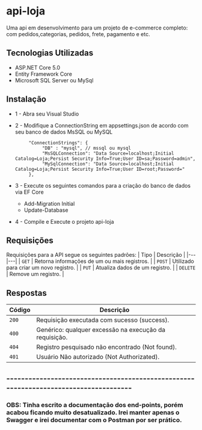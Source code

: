 # api-loja
Uma api em desenvolvimento para um projeto de e-commerce completo: com pedidos,categorias, pedidos, frete, pagamento e etc.


## Tecnologias Utilizadas

 + ASP.NET Core 5.0
 + Entity Framework Core
 + Microsoft SQL Server ou MySql
## Instalação
 + 1 - Abra seu Visual Studio
 + 2 - Modifique a ConnectionString em appsettings.json de acordo com seu banco de dados MsSQL ou MySQL

            "ConnectionStrings": {       
                 "DB" : "mysql", // mssql ou mysql
                 "MsSQLConnection": "Data Source=localhost;Initial Catalog=Loja;Persist Security Info=True;User ID=sa;Password=admin",
                 "MySqlConnection": "Data Source=localhost;Initial Catalog=Loja;Persist Security Info=True;User ID=root;Password="
            },

 + 3 - Execute os seguintes comandos para a criação do banco de dados via EF Core
    + Add-Migration Initial
    + Update-Database
 + 4 - Compile e Execute o projeto api-loja


## Requisições
Requisições para a API segue os seguintes padrões:
| Tipo | Descrição |
|---|---|
| `GET` | Retorna informações de um ou mais registros. |
| `POST` | Utilizado para criar um novo registro. |
| `PUT` | Atualiza dados de um registro. |
| `DELETE` | Remove um registro. |

## Respostas

| Código | Descrição |
|---|---|
| `200` | Requisição executada com sucesso (success).|
| `400` | Genérico: qualquer excessão na execução da requisição.|
| `404` | Registro pesquisado não encontrado (Not found).|
| `401` | Usuário Não autorizado (Not Authorizated).|
## -------------------------------------------------------------------------------------
### OBS: Tinha escrito a documentação dos end-points, porém acabou ficando muito desatualizado. Irei manter apenas o Swagger e irei documentar com o Postman por ser prático.